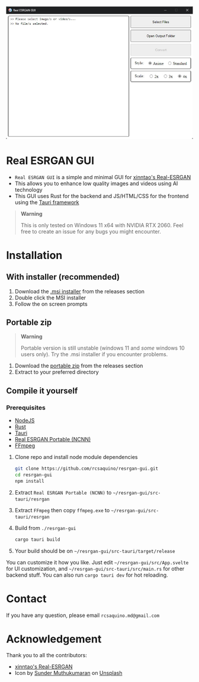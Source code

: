 <p align="center">
  <img src="assets/app-screenshot.jpg">
</p>

# Real ESRGAN GUI

- `Real ESRGAN GUI` is a simple and minimal GUI for [xinntao's Real-ESRGAN](https://github.com/xinntao/Real-ESRGAN)
- This allows you to enhance low quality images and videos using AI technology
- This GUI uses Rust for the backend and JS/HTML/CSS for the frontend using the [Tauri framework](https://github.com/tauri-apps/tauri)

> **Warning**
> 
> This is only tested on Windows 11 x64 with NVIDIA RTX 2060. Feel free to create an issue for any bugs you might encounter.

# Installation

## With installer (recommended)

1. Download the [.msi installer](https://github.com/rcsaquino/resrgan-gui/releases/download/v0.1.0/Real.ESRGAN.GUI_0.1.0_x64_en-US.msi) from the releases section
2. Double click the MSI installer
3. Follow the on screen prompts

## Portable zip

> **Warning**
> 
> Portable version is still unstable (windows 11 and *some* windows 10 users only). Try the .msi installer if you encounter problems.

1. Download the [portable zip](https://github.com/rcsaquino/resrgan-gui/releases/download/v0.1.0/resrgan-gui-portable_0.1.0_x64_en-US.zip) from the releases section
2. Extract to your preferred directory

## Compile it yourself

### Prerequisites

- [NodeJS](https://nodejs.org/)
- [Rust](https://www.rust-lang.org/)
- [Tauri](https://tauri.app/)
- [Real ESRGAN Portable (NCNN)](https://github.com/xinntao/Real-ESRGAN/releases/download/v0.2.5.0/realesrgan-ncnn-vulkan-20220424-windows.zip)
- [FFmpeg](https://www.gyan.dev/ffmpeg/builds/)

1. Clone repo and install node module dependencies

   ```bash
   git clone https://github.com/rcsaquino/resrgan-gui.git
   cd resrgan-gui
   npm install
   ```

2. Extract `Real ESRGAN Portable (NCNN)` to `~/resrgan-gui/src-tauri/resrgan`

3. Extract `FFmpeg` then copy `ffmpeg.exe` to `~/resrgan-gui/src-tauri/resrgan`

4. Build from `./resrgan-gui`

   ```bash
   cargo tauri build
   ```
5. Your build should be on `~/resrgan-gui/src-tauri/target/release`

You can customize it how you like. Just edit `~/resrgan-gui/src/App.svelte` for UI customization, and `~/resrgan-gui/src-tauri/src/main.rs` for other backend stuff. You can also run `cargo tauri dev` for hot reloading.

# Contact

If you have any question, please email `rcsaquino.md@gmail.com`

# Acknowledgement

Thank you to all the contributors:

- [xinntao's Real-ESRGAN](https://github.com/xinntao/Real-ESRGAN)
- Icon by [Sunder Muthukumaran](https://unsplash.com/@sunder_2k25?utm_source=unsplash&utm_medium=referral&utm_content=creditCopyText) on [Unsplash](https://unsplash.com/s/photos/icon?utm_source=unsplash&utm_medium=referral&utm_content=creditCopyText)
